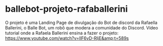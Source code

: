 # ballebot-projeto-rafaballerini
O projeto é uma Landing Page de divulgação do Bot de discord da Rafaella Ballerini, o Balle Bot, um robô que modera a comunidade do Discord.  Vídeo tutorial onde a Rafaela Ballerini ensina a fazer o projeto: https://www.youtube.com/watch?v=llF6vD-RljE&amp;t=589s
